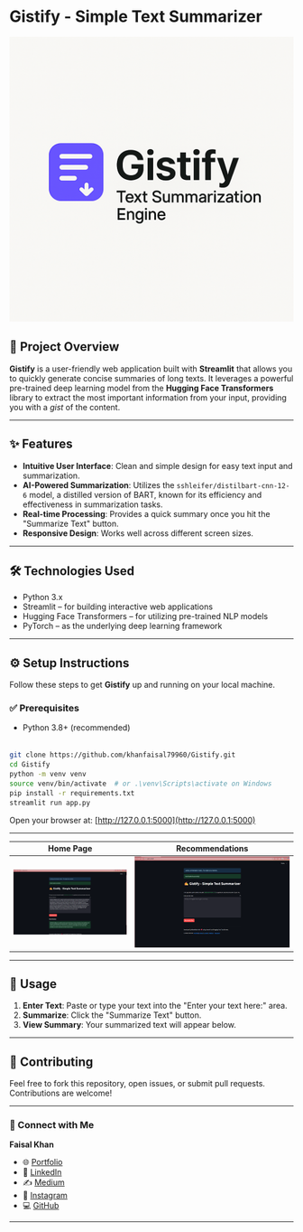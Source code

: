 # Gistify - Simple Text Summarizer

![Banner](./assets/cover_image.png)

## 🧠 Project Overview

**Gistify** is a user-friendly web application built with **Streamlit** that allows you to quickly generate concise summaries of long texts. It leverages a powerful pre-trained deep learning model from the **Hugging Face Transformers** library to extract the most important information from your input, providing you with a *gist* of the content.

---

## ✨ Features

- **Intuitive User Interface**: Clean and simple design for easy text input and summarization.
- **AI-Powered Summarization**: Utilizes the `sshleifer/distilbart-cnn-12-6` model, a distilled version of BART, known for its efficiency and effectiveness in summarization tasks.
- **Real-time Processing**: Provides a quick summary once you hit the "Summarize Text" button.
- **Responsive Design**: Works well across different screen sizes.

---

## 🛠 Technologies Used

- Python 3.x
- Streamlit – for building interactive web applications
- Hugging Face Transformers – for utilizing pre-trained NLP models
- PyTorch – as the underlying deep learning framework

---

## ⚙️ Setup Instructions

Follow these steps to get **Gistify** up and running on your local machine.

### ✅ Prerequisites

- Python 3.8+ (recommended)

```bash

git clone https://github.com/khanfaisal79960/Gistify.git
cd Gistify
python -m venv venv
source venv/bin/activate  # or .\venv\Scripts\activate on Windows
pip install -r requirements.txt
streamlit run app.py

```

Open your browser at: [http://127.0.0.1:5000](http://127.0.0.1:5000)

---

| Home Page | Recommendations |
|-----------|-----------------|
| ![Home](assets/screenshot_1.png) | ![Recommendations](assets/screenshot_2.png) |

---

## 🚀 Usage

1. **Enter Text**: Paste or type your text into the "Enter your text here:" area.
2. **Summarize**: Click the "Summarize Text" button.
3. **View Summary**: Your summarized text will appear below.

---

## 🤝 Contributing

Feel free to fork this repository, open issues, or submit pull requests. Contributions are welcome!

---

### 🔗 Connect with Me


**Faisal Khan**  
- 🌐 [Portfolio](https://khanfaisal.netlify.app)  
- 💼 [LinkedIn](https://www.linkedin.com/in/khanfaisal79960)  
- ✍️ [Medium](https://medium.com/@khanfaisal79960)  
- 📸 [Instagram](https://instagram.com/mr._perfect_1004)  
- 💻 [GitHub](https://github.com/khanfaisal79960)  

---


